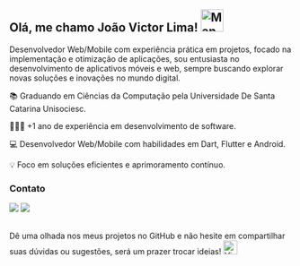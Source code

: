## Olá, me chamo João Victor Lima! <img src="https://raw.githubusercontent.com/Tarikul-Islam-Anik/Animated-Fluent-Emojis/master/Emojis/People%20with%20professions/Man%20Technologist%20Dark%20Skin%20Tone.png" alt="Man Technologist Dark Skin Tone" width="40" height="40" />

Desenvolvedor Web/Mobile com experiência prática em projetos, focado na implementação e otimização de aplicações, sou  entusiasta no desenvolvimento de aplicativos móveis e web, sempre buscando explorar novas soluções e inovações no mundo digital.

📚 Graduando em Ciências da Computação pela Universidade De Santa Catarina Unisociesc.

👨🏿‍💻 +1 ano de experiência em desenvolvimento de software.

💻 Desenvolvedor Web/Mobile com habilidades em Dart, Flutter e Android.

💡 Foco em soluções eficientes e aprimoramento contínuo.

### Contato
<div>
  <a href = "mailto:victrduarte12@gmail.com"><img loading="lazy" src="https://img.shields.io/badge/Gmail-D14836?style=for-the-badge&logo=gmail&logoColor=white" target="_blank"></a>
  <a href="https://www.linkedin.com/in/victorlimabr/" target="_blank"><img src="https://img.shields.io/badge/-LinkedIn-%230077B5?style=for-the-badge&logo=linkedin&logoColor=white" target="_blank"></a> 
</div>


<br />

Dê uma olhada nos meus projetos no GitHub e não hesite em compartilhar suas dúvidas ou sugestões, será um prazer trocar ideias!  <img src="https://raw.githubusercontent.com/Tarikul-Islam-Anik/Animated-Fluent-Emojis/master/Emojis/Hand%20gestures/Victory%20Hand%20Dark%20Skin%20Tone.png" alt="Victory Hand Dark Skin Tone" width="25" height="25" />
